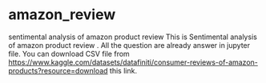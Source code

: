 # amazon_review
sentimental analysis of amazon product review
This is Sentimental analysis of amazon product review .
All the question are already answer in jupyter file.
You can download CSV file from https://www.kaggle.com/datasets/datafiniti/consumer-reviews-of-amazon-products?resource=download this link.
